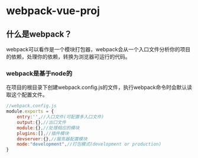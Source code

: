 # webpack-vue-proj

## 什么是webpack？
webpack可以看作是一个模块打包器，webpack会从一个入口文件分析你的项目的依赖，处理你的依赖，转换为浏览器可运行的代码。

### webpack是基于node的
在项目的根目录下创建webpack.config.js的文件，执行webpack命令时会默认读取这个配置文件。
```js
//webpack.config.js
module.exports = {
    entry:'',//入口文件(可配置多入口文件)
    output:{},//出口文件
    module:{},//处理相应的模块
    plugins:[],//插件模块
    devserver:{},//服务器配置模块
    mode:"development",//打包模式(development or production)
}
```
